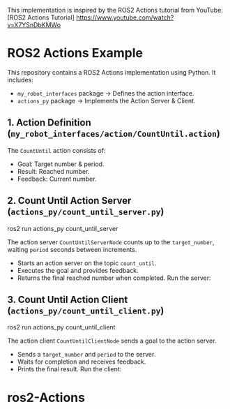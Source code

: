 This implementation is inspired by the ROS2 Actions tutorial from YouTube:  
[ROS2 Actions Tutorial] https://www.youtube.com/watch?v=X7YSnDbKMWo
# ROS2 Actions Example
This repository contains a ROS2 Actions implementation using Python. It includes:
- `my_robot_interfaces` package → Defines the action interface.
- `actions_py` package → Implements the Action Server & Client.

## 1. Action Definition (`my_robot_interfaces/action/CountUntil.action`)
The `CountUntil` action consists of:
- Goal: Target number & period.
- Result: Reached number.
- Feedback: Current number.

## 2. Count Until Action Server (`actions_py/count_until_server.py`)

ros2 run actions_py count_until_server

The action server `CountUntilServerNode` counts up to the `target_number`, waiting `period` seconds between increments.
- Starts an action server on the topic `count_until`.
- Executes the goal and provides feedback.
- Returns the final reached number when completed.
Run the server:

## 3. Count Until Action Client (`actions_py/count_until_client.py`)

ros2 run actions_py count_until_client

The action client `CountUntilClientNode` sends a goal to the action server.
- Sends a `target_number` and `period` to the server.
- Waits for completion and receives feedback.
- Prints the final result.
Run the client:

# ros2-Actions
